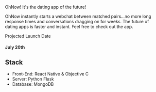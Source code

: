 OhNow! It's the dating app of the future!

OhNow instantly starts a webchat between matched pairs...no more long response times and conversations dragging on for weeks. The future of dating apps is faster and instant. Feel free to check out the app.

Projected Launch Date  
#### July 20th

## Stack
- Front-End: React Native & Objective C
- Server: Python Flask
- Database: MongoDB
